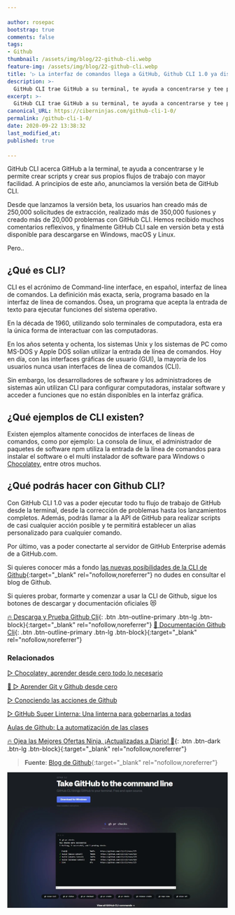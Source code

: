 ```yaml
---

author: rosepac
bootstrap: true
comments: false
tags:
- Github
thumbnail: /assets/img/blog/22-github-cli.webp
feature-img: /assets/img/blog/22-github-cli.webp
title: '▷ La interfaz de comandos llega a GitHub, Github CLI 1.0 ya disponible'
description: >-
  GitHub CLI trae GitHub a su terminal, te ayuda a concentrarse y tee permite crear scripts y crear tus propios flujos de trabajo con mayor facilidad.
excerpt: >-
  GitHub CLI trae GitHub a su terminal, te ayuda a concentrarse y tee permite crear scripts y crear tus propios flujos de trabajo con mayor facilidad.
canonical_URL: https://ciberninjas.com/github-cli-1-0/
permalink: /github-cli-1-0/
date: 2020-09-22 13:38:32
last_modified_at: 
published: true

---
```


GitHub CLI acerca GitHub a la terminal, te ayuda a concentrarse y le permite crear scripts y crear sus propios flujos de trabajo con mayor facilidad. A principios de este año, anunciamos la versión beta de GitHub CLI.

Desde que lanzamos la versión beta, los usuarios han creado más de 250,000 solicitudes de extracción, realizado más de 350,000 fusiones y creado más de 20,000 problemas con GitHub CLI. Hemos recibido muchos comentarios reflexivos, y finalmente GitHub CLI sale en versión beta y está disponible para descargarse en Windows, macOS y Linux.

Pero..

## **¿Qué es CLI?**

CLI es el acrónimo de Command-line interface, en español, interfaz de línea de comandos. La definición más exacta, sería, programa basado en la interfaz de línea de comandos. Ósea, un programa que acepta la entrada de texto para ejecutar funciones del sistema operativo.

En la década de 1960, utilizando solo terminales de computadora, esta era la única forma de interactuar con las computadoras.

En los años setenta y ochenta, los sistemas Unix y los sistemas de PC como MS-DOS y Apple DOS solían utilizar la entrada de línea de comandos. Hoy en día, con las interfaces gráficas de usuario (GUI), la mayoría de los usuarios nunca usan interfaces de línea de comandos (CLI).

Sin embargo, los desarrolladores de software y los administradores de sistemas aún utilizan CLI para configurar computadoras, instalar software y acceder a funciones que no están disponibles en la interfaz gráfica.

## **¿Qué ejemplos de CLI existen?**

Existen ejemplos altamente conocidos de interfaces de líneas de comandos, como por ejemplo: La consola de linux, el administrador de paquetes de software npm utiliza la entrada de la línea de comandos para instalar el software o el multi instalador de software para Windows o [Chocolatey](https://ciberninjas.com/chocolatey/), entre otros muchos.

## **¿Qué podrás hacer con Github CLI?**

Con GitHub CLI 1.0 vas a poder ejecutar todo tu flujo de trabajo de GitHub desde la terminal, desde la corrección de problemas hasta los lanzamientos completos. Además, podrás llamar a la API de GitHub para realizar scripts de casi cualquier acción posible y te permitirá establecer un alias personalizado para cualquier comando.

Por último, vas a poder conectarte al servidor de GitHub Enterprise además de a GitHub.com.

Si quieres conocer más a fondo [las nuevas posibilidades de la CLI de Github](https://github.blog/2020-09-17-github-cli-1-0-is-now-available/){:target="_blank" rel="nofollow,noreferrer"} no dudes en consultar el blog de Github.

Si quieres probar, formarte y comenzar a usar la CLI de Github, sigue los botones de descargar y documentación oficiales 😻

[🔥 Descarga y Prueba Github Cli](https://cli.github.com/ "Prueba y descargar Github Cli"){: .btn .btn-outline-primary .btn-lg .btn-block}{:target="_blank" rel="nofollow,noreferrer"}
[📘 Documentación Github Cli](https://cli.github.com/manual/ "Documentación oficial de Github ClI"){: .btn .btn-outline-primary .btn-lg .btn-block}{:target="_blank" rel="nofollow,noreferrer"}


### **Relacionados** <!-- omit in toc -->

[▷ Chocolatey, aprender desde cero todo lo necesario](https://ciberninjas.com/chocolatey/)

[🥇 ▷ Aprender Git y Github desde cero](https://ciberninjas.com/github-git-recursos/)

[▷ Conociendo las acciones de Github](https://ciberninjas.com/acciones-github/)

[▷ GitHub Super Linterna: Una linterna para gobernarlas a todas](https://ciberninjas.com/github-super-linter/)

[Aulas de Github: La automatización de las clases](https://ciberninjas.com/github-classroom/)

[🔥 Ojea las Mejores Ofertas Ninja, ¡Actualizadas a Diario! 🎁](https://www.amazon.es/shop/cibercursos){: .btn .btn-dark .btn-lg .btn-block}{:target="_blank" rel="nofollow,noreferrer"}

> **Fuente**: [Blog de Github](https://github.blog/2020-09-17-github-cli-1-0-is-now-available/ "blog de Github"){:target="_blank" rel="nofollow,noreferrer"}

![La interfaz de comandos llega a GitHub, Github CLI 1.0 ya disponible](/assets/img/blog/22-github-cli.webp "La interfaz de comandos llega a GitHub, Github CLI 1.0 ya disponible")